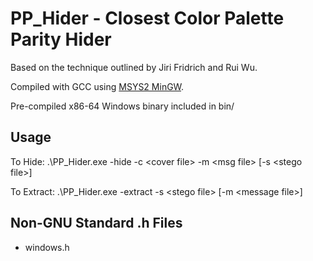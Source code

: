 # PP_Hider - Closest Color Palette Parity Hider
Based on the technique outlined by Jiri Fridrich and Rui Wu.

Compiled with GCC using [MSYS2 MinGW](https://www.mingw-w64.org/downloads/).

Pre-compiled x86-64 Windows binary included in bin/

## Usage
To Hide:
        .\PP_Hider.exe -hide -c \<cover file\> -m \<msg file\> [-s \<stego file\>]

To Extract:
        .\PP_Hider.exe -extract -s \<stego file\> [-m \<message file\>]

## Non-GNU Standard .h Files
- windows.h